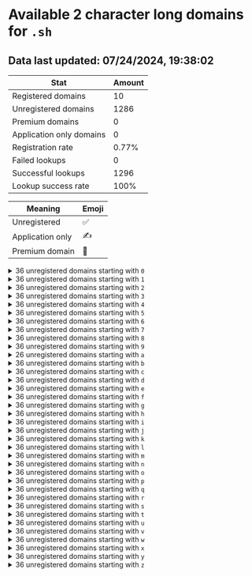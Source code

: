 # Available 2 character long domains for `.sh`

## Data last updated: 07/24/2024, 19:38:02

|Stat|Amount|
|--|--|
|Registered domains|10|
|Unregistered domains|1286|
|Premium domains|0|
|Application only domains|0|
|Registration rate|0.77%|
|Failed lookups|0|
|Successful lookups|1296|
|Lookup success rate|100%|


|Meaning|Emoji|
|--|--|
|Unregistered|:white_check_mark:|
|Application only|:writing_hand:|
|Premium domain|:gem:|

<details>
<summary>36 unregistered domains starting with <bold><code>0</code></bold></summary>

|Type|Domain|
|--|--|
|:white_check_mark:|`00.sh`|
|:white_check_mark:|`01.sh`|
|:white_check_mark:|`02.sh`|
|:white_check_mark:|`03.sh`|
|:white_check_mark:|`04.sh`|
|:white_check_mark:|`05.sh`|
|:white_check_mark:|`06.sh`|
|:white_check_mark:|`07.sh`|
|:white_check_mark:|`08.sh`|
|:white_check_mark:|`09.sh`|
|:white_check_mark:|`0a.sh`|
|:white_check_mark:|`0b.sh`|
|:white_check_mark:|`0c.sh`|
|:white_check_mark:|`0d.sh`|
|:white_check_mark:|`0e.sh`|
|:white_check_mark:|`0f.sh`|
|:white_check_mark:|`0g.sh`|
|:white_check_mark:|`0h.sh`|
|:white_check_mark:|`0i.sh`|
|:white_check_mark:|`0j.sh`|
|:white_check_mark:|`0k.sh`|
|:white_check_mark:|`0l.sh`|
|:white_check_mark:|`0m.sh`|
|:white_check_mark:|`0n.sh`|
|:white_check_mark:|`0o.sh`|
|:white_check_mark:|`0p.sh`|
|:white_check_mark:|`0q.sh`|
|:white_check_mark:|`0r.sh`|
|:white_check_mark:|`0s.sh`|
|:white_check_mark:|`0t.sh`|
|:white_check_mark:|`0u.sh`|
|:white_check_mark:|`0v.sh`|
|:white_check_mark:|`0w.sh`|
|:white_check_mark:|`0x.sh`|
|:white_check_mark:|`0y.sh`|
|:white_check_mark:|`0z.sh`|
</details>
<details>
<summary>36 unregistered domains starting with <bold><code>1</code></bold></summary>

|Type|Domain|
|--|--|
|:white_check_mark:|`10.sh`|
|:white_check_mark:|`11.sh`|
|:white_check_mark:|`12.sh`|
|:white_check_mark:|`13.sh`|
|:white_check_mark:|`14.sh`|
|:white_check_mark:|`15.sh`|
|:white_check_mark:|`16.sh`|
|:white_check_mark:|`17.sh`|
|:white_check_mark:|`18.sh`|
|:white_check_mark:|`19.sh`|
|:white_check_mark:|`1a.sh`|
|:white_check_mark:|`1b.sh`|
|:white_check_mark:|`1c.sh`|
|:white_check_mark:|`1d.sh`|
|:white_check_mark:|`1e.sh`|
|:white_check_mark:|`1f.sh`|
|:white_check_mark:|`1g.sh`|
|:white_check_mark:|`1h.sh`|
|:white_check_mark:|`1i.sh`|
|:white_check_mark:|`1j.sh`|
|:white_check_mark:|`1k.sh`|
|:white_check_mark:|`1l.sh`|
|:white_check_mark:|`1m.sh`|
|:white_check_mark:|`1n.sh`|
|:white_check_mark:|`1o.sh`|
|:white_check_mark:|`1p.sh`|
|:white_check_mark:|`1q.sh`|
|:white_check_mark:|`1r.sh`|
|:white_check_mark:|`1s.sh`|
|:white_check_mark:|`1t.sh`|
|:white_check_mark:|`1u.sh`|
|:white_check_mark:|`1v.sh`|
|:white_check_mark:|`1w.sh`|
|:white_check_mark:|`1x.sh`|
|:white_check_mark:|`1y.sh`|
|:white_check_mark:|`1z.sh`|
</details>
<details>
<summary>36 unregistered domains starting with <bold><code>2</code></bold></summary>

|Type|Domain|
|--|--|
|:white_check_mark:|`20.sh`|
|:white_check_mark:|`21.sh`|
|:white_check_mark:|`22.sh`|
|:white_check_mark:|`23.sh`|
|:white_check_mark:|`24.sh`|
|:white_check_mark:|`25.sh`|
|:white_check_mark:|`26.sh`|
|:white_check_mark:|`27.sh`|
|:white_check_mark:|`28.sh`|
|:white_check_mark:|`29.sh`|
|:white_check_mark:|`2a.sh`|
|:white_check_mark:|`2b.sh`|
|:white_check_mark:|`2c.sh`|
|:white_check_mark:|`2d.sh`|
|:white_check_mark:|`2e.sh`|
|:white_check_mark:|`2f.sh`|
|:white_check_mark:|`2g.sh`|
|:white_check_mark:|`2h.sh`|
|:white_check_mark:|`2i.sh`|
|:white_check_mark:|`2j.sh`|
|:white_check_mark:|`2k.sh`|
|:white_check_mark:|`2l.sh`|
|:white_check_mark:|`2m.sh`|
|:white_check_mark:|`2n.sh`|
|:white_check_mark:|`2o.sh`|
|:white_check_mark:|`2p.sh`|
|:white_check_mark:|`2q.sh`|
|:white_check_mark:|`2r.sh`|
|:white_check_mark:|`2s.sh`|
|:white_check_mark:|`2t.sh`|
|:white_check_mark:|`2u.sh`|
|:white_check_mark:|`2v.sh`|
|:white_check_mark:|`2w.sh`|
|:white_check_mark:|`2x.sh`|
|:white_check_mark:|`2y.sh`|
|:white_check_mark:|`2z.sh`|
</details>
<details>
<summary>36 unregistered domains starting with <bold><code>3</code></bold></summary>

|Type|Domain|
|--|--|
|:white_check_mark:|`30.sh`|
|:white_check_mark:|`31.sh`|
|:white_check_mark:|`32.sh`|
|:white_check_mark:|`33.sh`|
|:white_check_mark:|`34.sh`|
|:white_check_mark:|`35.sh`|
|:white_check_mark:|`36.sh`|
|:white_check_mark:|`37.sh`|
|:white_check_mark:|`38.sh`|
|:white_check_mark:|`39.sh`|
|:white_check_mark:|`3a.sh`|
|:white_check_mark:|`3b.sh`|
|:white_check_mark:|`3c.sh`|
|:white_check_mark:|`3d.sh`|
|:white_check_mark:|`3e.sh`|
|:white_check_mark:|`3f.sh`|
|:white_check_mark:|`3g.sh`|
|:white_check_mark:|`3h.sh`|
|:white_check_mark:|`3i.sh`|
|:white_check_mark:|`3j.sh`|
|:white_check_mark:|`3k.sh`|
|:white_check_mark:|`3l.sh`|
|:white_check_mark:|`3m.sh`|
|:white_check_mark:|`3n.sh`|
|:white_check_mark:|`3o.sh`|
|:white_check_mark:|`3p.sh`|
|:white_check_mark:|`3q.sh`|
|:white_check_mark:|`3r.sh`|
|:white_check_mark:|`3s.sh`|
|:white_check_mark:|`3t.sh`|
|:white_check_mark:|`3u.sh`|
|:white_check_mark:|`3v.sh`|
|:white_check_mark:|`3w.sh`|
|:white_check_mark:|`3x.sh`|
|:white_check_mark:|`3y.sh`|
|:white_check_mark:|`3z.sh`|
</details>
<details>
<summary>36 unregistered domains starting with <bold><code>4</code></bold></summary>

|Type|Domain|
|--|--|
|:white_check_mark:|`40.sh`|
|:white_check_mark:|`41.sh`|
|:white_check_mark:|`42.sh`|
|:white_check_mark:|`43.sh`|
|:white_check_mark:|`44.sh`|
|:white_check_mark:|`45.sh`|
|:white_check_mark:|`46.sh`|
|:white_check_mark:|`47.sh`|
|:white_check_mark:|`48.sh`|
|:white_check_mark:|`49.sh`|
|:white_check_mark:|`4a.sh`|
|:white_check_mark:|`4b.sh`|
|:white_check_mark:|`4c.sh`|
|:white_check_mark:|`4d.sh`|
|:white_check_mark:|`4e.sh`|
|:white_check_mark:|`4f.sh`|
|:white_check_mark:|`4g.sh`|
|:white_check_mark:|`4h.sh`|
|:white_check_mark:|`4i.sh`|
|:white_check_mark:|`4j.sh`|
|:white_check_mark:|`4k.sh`|
|:white_check_mark:|`4l.sh`|
|:white_check_mark:|`4m.sh`|
|:white_check_mark:|`4n.sh`|
|:white_check_mark:|`4o.sh`|
|:white_check_mark:|`4p.sh`|
|:white_check_mark:|`4q.sh`|
|:white_check_mark:|`4r.sh`|
|:white_check_mark:|`4s.sh`|
|:white_check_mark:|`4t.sh`|
|:white_check_mark:|`4u.sh`|
|:white_check_mark:|`4v.sh`|
|:white_check_mark:|`4w.sh`|
|:white_check_mark:|`4x.sh`|
|:white_check_mark:|`4y.sh`|
|:white_check_mark:|`4z.sh`|
</details>
<details>
<summary>36 unregistered domains starting with <bold><code>5</code></bold></summary>

|Type|Domain|
|--|--|
|:white_check_mark:|`50.sh`|
|:white_check_mark:|`51.sh`|
|:white_check_mark:|`52.sh`|
|:white_check_mark:|`53.sh`|
|:white_check_mark:|`54.sh`|
|:white_check_mark:|`55.sh`|
|:white_check_mark:|`56.sh`|
|:white_check_mark:|`57.sh`|
|:white_check_mark:|`58.sh`|
|:white_check_mark:|`59.sh`|
|:white_check_mark:|`5a.sh`|
|:white_check_mark:|`5b.sh`|
|:white_check_mark:|`5c.sh`|
|:white_check_mark:|`5d.sh`|
|:white_check_mark:|`5e.sh`|
|:white_check_mark:|`5f.sh`|
|:white_check_mark:|`5g.sh`|
|:white_check_mark:|`5h.sh`|
|:white_check_mark:|`5i.sh`|
|:white_check_mark:|`5j.sh`|
|:white_check_mark:|`5k.sh`|
|:white_check_mark:|`5l.sh`|
|:white_check_mark:|`5m.sh`|
|:white_check_mark:|`5n.sh`|
|:white_check_mark:|`5o.sh`|
|:white_check_mark:|`5p.sh`|
|:white_check_mark:|`5q.sh`|
|:white_check_mark:|`5r.sh`|
|:white_check_mark:|`5s.sh`|
|:white_check_mark:|`5t.sh`|
|:white_check_mark:|`5u.sh`|
|:white_check_mark:|`5v.sh`|
|:white_check_mark:|`5w.sh`|
|:white_check_mark:|`5x.sh`|
|:white_check_mark:|`5y.sh`|
|:white_check_mark:|`5z.sh`|
</details>
<details>
<summary>36 unregistered domains starting with <bold><code>6</code></bold></summary>

|Type|Domain|
|--|--|
|:white_check_mark:|`60.sh`|
|:white_check_mark:|`61.sh`|
|:white_check_mark:|`62.sh`|
|:white_check_mark:|`63.sh`|
|:white_check_mark:|`64.sh`|
|:white_check_mark:|`65.sh`|
|:white_check_mark:|`66.sh`|
|:white_check_mark:|`67.sh`|
|:white_check_mark:|`68.sh`|
|:white_check_mark:|`69.sh`|
|:white_check_mark:|`6a.sh`|
|:white_check_mark:|`6b.sh`|
|:white_check_mark:|`6c.sh`|
|:white_check_mark:|`6d.sh`|
|:white_check_mark:|`6e.sh`|
|:white_check_mark:|`6f.sh`|
|:white_check_mark:|`6g.sh`|
|:white_check_mark:|`6h.sh`|
|:white_check_mark:|`6i.sh`|
|:white_check_mark:|`6j.sh`|
|:white_check_mark:|`6k.sh`|
|:white_check_mark:|`6l.sh`|
|:white_check_mark:|`6m.sh`|
|:white_check_mark:|`6n.sh`|
|:white_check_mark:|`6o.sh`|
|:white_check_mark:|`6p.sh`|
|:white_check_mark:|`6q.sh`|
|:white_check_mark:|`6r.sh`|
|:white_check_mark:|`6s.sh`|
|:white_check_mark:|`6t.sh`|
|:white_check_mark:|`6u.sh`|
|:white_check_mark:|`6v.sh`|
|:white_check_mark:|`6w.sh`|
|:white_check_mark:|`6x.sh`|
|:white_check_mark:|`6y.sh`|
|:white_check_mark:|`6z.sh`|
</details>
<details>
<summary>36 unregistered domains starting with <bold><code>7</code></bold></summary>

|Type|Domain|
|--|--|
|:white_check_mark:|`70.sh`|
|:white_check_mark:|`71.sh`|
|:white_check_mark:|`72.sh`|
|:white_check_mark:|`73.sh`|
|:white_check_mark:|`74.sh`|
|:white_check_mark:|`75.sh`|
|:white_check_mark:|`76.sh`|
|:white_check_mark:|`77.sh`|
|:white_check_mark:|`78.sh`|
|:white_check_mark:|`79.sh`|
|:white_check_mark:|`7a.sh`|
|:white_check_mark:|`7b.sh`|
|:white_check_mark:|`7c.sh`|
|:white_check_mark:|`7d.sh`|
|:white_check_mark:|`7e.sh`|
|:white_check_mark:|`7f.sh`|
|:white_check_mark:|`7g.sh`|
|:white_check_mark:|`7h.sh`|
|:white_check_mark:|`7i.sh`|
|:white_check_mark:|`7j.sh`|
|:white_check_mark:|`7k.sh`|
|:white_check_mark:|`7l.sh`|
|:white_check_mark:|`7m.sh`|
|:white_check_mark:|`7n.sh`|
|:white_check_mark:|`7o.sh`|
|:white_check_mark:|`7p.sh`|
|:white_check_mark:|`7q.sh`|
|:white_check_mark:|`7r.sh`|
|:white_check_mark:|`7s.sh`|
|:white_check_mark:|`7t.sh`|
|:white_check_mark:|`7u.sh`|
|:white_check_mark:|`7v.sh`|
|:white_check_mark:|`7w.sh`|
|:white_check_mark:|`7x.sh`|
|:white_check_mark:|`7y.sh`|
|:white_check_mark:|`7z.sh`|
</details>
<details>
<summary>36 unregistered domains starting with <bold><code>8</code></bold></summary>

|Type|Domain|
|--|--|
|:white_check_mark:|`80.sh`|
|:white_check_mark:|`81.sh`|
|:white_check_mark:|`82.sh`|
|:white_check_mark:|`83.sh`|
|:white_check_mark:|`84.sh`|
|:white_check_mark:|`85.sh`|
|:white_check_mark:|`86.sh`|
|:white_check_mark:|`87.sh`|
|:white_check_mark:|`88.sh`|
|:white_check_mark:|`89.sh`|
|:white_check_mark:|`8a.sh`|
|:white_check_mark:|`8b.sh`|
|:white_check_mark:|`8c.sh`|
|:white_check_mark:|`8d.sh`|
|:white_check_mark:|`8e.sh`|
|:white_check_mark:|`8f.sh`|
|:white_check_mark:|`8g.sh`|
|:white_check_mark:|`8h.sh`|
|:white_check_mark:|`8i.sh`|
|:white_check_mark:|`8j.sh`|
|:white_check_mark:|`8k.sh`|
|:white_check_mark:|`8l.sh`|
|:white_check_mark:|`8m.sh`|
|:white_check_mark:|`8n.sh`|
|:white_check_mark:|`8o.sh`|
|:white_check_mark:|`8p.sh`|
|:white_check_mark:|`8q.sh`|
|:white_check_mark:|`8r.sh`|
|:white_check_mark:|`8s.sh`|
|:white_check_mark:|`8t.sh`|
|:white_check_mark:|`8u.sh`|
|:white_check_mark:|`8v.sh`|
|:white_check_mark:|`8w.sh`|
|:white_check_mark:|`8x.sh`|
|:white_check_mark:|`8y.sh`|
|:white_check_mark:|`8z.sh`|
</details>
<details>
<summary>36 unregistered domains starting with <bold><code>9</code></bold></summary>

|Type|Domain|
|--|--|
|:white_check_mark:|`90.sh`|
|:white_check_mark:|`91.sh`|
|:white_check_mark:|`92.sh`|
|:white_check_mark:|`93.sh`|
|:white_check_mark:|`94.sh`|
|:white_check_mark:|`95.sh`|
|:white_check_mark:|`96.sh`|
|:white_check_mark:|`97.sh`|
|:white_check_mark:|`98.sh`|
|:white_check_mark:|`99.sh`|
|:white_check_mark:|`9a.sh`|
|:white_check_mark:|`9b.sh`|
|:white_check_mark:|`9c.sh`|
|:white_check_mark:|`9d.sh`|
|:white_check_mark:|`9e.sh`|
|:white_check_mark:|`9f.sh`|
|:white_check_mark:|`9g.sh`|
|:white_check_mark:|`9h.sh`|
|:white_check_mark:|`9i.sh`|
|:white_check_mark:|`9j.sh`|
|:white_check_mark:|`9k.sh`|
|:white_check_mark:|`9l.sh`|
|:white_check_mark:|`9m.sh`|
|:white_check_mark:|`9n.sh`|
|:white_check_mark:|`9o.sh`|
|:white_check_mark:|`9p.sh`|
|:white_check_mark:|`9q.sh`|
|:white_check_mark:|`9r.sh`|
|:white_check_mark:|`9s.sh`|
|:white_check_mark:|`9t.sh`|
|:white_check_mark:|`9u.sh`|
|:white_check_mark:|`9v.sh`|
|:white_check_mark:|`9w.sh`|
|:white_check_mark:|`9x.sh`|
|:white_check_mark:|`9y.sh`|
|:white_check_mark:|`9z.sh`|
</details>
<details>
<summary>26 unregistered domains starting with <bold><code>a</code></bold></summary>

|Type|Domain|
|--|--|
|:white_check_mark:|`a0.sh`|
|:white_check_mark:|`a1.sh`|
|:white_check_mark:|`a2.sh`|
|:white_check_mark:|`a3.sh`|
|:white_check_mark:|`a4.sh`|
|:white_check_mark:|`a5.sh`|
|:white_check_mark:|`a6.sh`|
|:white_check_mark:|`a7.sh`|
|:white_check_mark:|`a8.sh`|
|:white_check_mark:|`a9.sh`|
|:white_check_mark:|`ak.sh`|
|:white_check_mark:|`al.sh`|
|:white_check_mark:|`am.sh`|
|:white_check_mark:|`an.sh`|
|:white_check_mark:|`ao.sh`|
|:white_check_mark:|`ap.sh`|
|:white_check_mark:|`aq.sh`|
|:white_check_mark:|`ar.sh`|
|:white_check_mark:|`as.sh`|
|:white_check_mark:|`at.sh`|
|:white_check_mark:|`au.sh`|
|:white_check_mark:|`av.sh`|
|:white_check_mark:|`aw.sh`|
|:white_check_mark:|`ax.sh`|
|:white_check_mark:|`ay.sh`|
|:white_check_mark:|`az.sh`|
</details>
<details>
<summary>36 unregistered domains starting with <bold><code>b</code></bold></summary>

|Type|Domain|
|--|--|
|:white_check_mark:|`b0.sh`|
|:white_check_mark:|`b1.sh`|
|:white_check_mark:|`b2.sh`|
|:white_check_mark:|`b3.sh`|
|:white_check_mark:|`b4.sh`|
|:white_check_mark:|`b5.sh`|
|:white_check_mark:|`b6.sh`|
|:white_check_mark:|`b7.sh`|
|:white_check_mark:|`b8.sh`|
|:white_check_mark:|`b9.sh`|
|:white_check_mark:|`ba.sh`|
|:white_check_mark:|`bb.sh`|
|:white_check_mark:|`bc.sh`|
|:white_check_mark:|`bd.sh`|
|:white_check_mark:|`be.sh`|
|:white_check_mark:|`bf.sh`|
|:white_check_mark:|`bg.sh`|
|:white_check_mark:|`bh.sh`|
|:white_check_mark:|`bi.sh`|
|:white_check_mark:|`bj.sh`|
|:white_check_mark:|`bk.sh`|
|:white_check_mark:|`bl.sh`|
|:white_check_mark:|`bm.sh`|
|:white_check_mark:|`bn.sh`|
|:white_check_mark:|`bo.sh`|
|:white_check_mark:|`bp.sh`|
|:white_check_mark:|`bq.sh`|
|:white_check_mark:|`br.sh`|
|:white_check_mark:|`bs.sh`|
|:white_check_mark:|`bt.sh`|
|:white_check_mark:|`bu.sh`|
|:white_check_mark:|`bv.sh`|
|:white_check_mark:|`bw.sh`|
|:white_check_mark:|`bx.sh`|
|:white_check_mark:|`by.sh`|
|:white_check_mark:|`bz.sh`|
</details>
<details>
<summary>36 unregistered domains starting with <bold><code>c</code></bold></summary>

|Type|Domain|
|--|--|
|:white_check_mark:|`c0.sh`|
|:white_check_mark:|`c1.sh`|
|:white_check_mark:|`c2.sh`|
|:white_check_mark:|`c3.sh`|
|:white_check_mark:|`c4.sh`|
|:white_check_mark:|`c5.sh`|
|:white_check_mark:|`c6.sh`|
|:white_check_mark:|`c7.sh`|
|:white_check_mark:|`c8.sh`|
|:white_check_mark:|`c9.sh`|
|:white_check_mark:|`ca.sh`|
|:white_check_mark:|`cb.sh`|
|:white_check_mark:|`cc.sh`|
|:white_check_mark:|`cd.sh`|
|:white_check_mark:|`ce.sh`|
|:white_check_mark:|`cf.sh`|
|:white_check_mark:|`cg.sh`|
|:white_check_mark:|`ch.sh`|
|:white_check_mark:|`ci.sh`|
|:white_check_mark:|`cj.sh`|
|:white_check_mark:|`ck.sh`|
|:white_check_mark:|`cl.sh`|
|:white_check_mark:|`cm.sh`|
|:white_check_mark:|`cn.sh`|
|:white_check_mark:|`co.sh`|
|:white_check_mark:|`cp.sh`|
|:white_check_mark:|`cq.sh`|
|:white_check_mark:|`cr.sh`|
|:white_check_mark:|`cs.sh`|
|:white_check_mark:|`ct.sh`|
|:white_check_mark:|`cu.sh`|
|:white_check_mark:|`cv.sh`|
|:white_check_mark:|`cw.sh`|
|:white_check_mark:|`cx.sh`|
|:white_check_mark:|`cy.sh`|
|:white_check_mark:|`cz.sh`|
</details>
<details>
<summary>36 unregistered domains starting with <bold><code>d</code></bold></summary>

|Type|Domain|
|--|--|
|:white_check_mark:|`d0.sh`|
|:white_check_mark:|`d1.sh`|
|:white_check_mark:|`d2.sh`|
|:white_check_mark:|`d3.sh`|
|:white_check_mark:|`d4.sh`|
|:white_check_mark:|`d5.sh`|
|:white_check_mark:|`d6.sh`|
|:white_check_mark:|`d7.sh`|
|:white_check_mark:|`d8.sh`|
|:white_check_mark:|`d9.sh`|
|:white_check_mark:|`da.sh`|
|:white_check_mark:|`db.sh`|
|:white_check_mark:|`dc.sh`|
|:white_check_mark:|`dd.sh`|
|:white_check_mark:|`de.sh`|
|:white_check_mark:|`df.sh`|
|:white_check_mark:|`dg.sh`|
|:white_check_mark:|`dh.sh`|
|:white_check_mark:|`di.sh`|
|:white_check_mark:|`dj.sh`|
|:white_check_mark:|`dk.sh`|
|:white_check_mark:|`dl.sh`|
|:white_check_mark:|`dm.sh`|
|:white_check_mark:|`dn.sh`|
|:white_check_mark:|`do.sh`|
|:white_check_mark:|`dp.sh`|
|:white_check_mark:|`dq.sh`|
|:white_check_mark:|`dr.sh`|
|:white_check_mark:|`ds.sh`|
|:white_check_mark:|`dt.sh`|
|:white_check_mark:|`du.sh`|
|:white_check_mark:|`dv.sh`|
|:white_check_mark:|`dw.sh`|
|:white_check_mark:|`dx.sh`|
|:white_check_mark:|`dy.sh`|
|:white_check_mark:|`dz.sh`|
</details>
<details>
<summary>36 unregistered domains starting with <bold><code>e</code></bold></summary>

|Type|Domain|
|--|--|
|:white_check_mark:|`e0.sh`|
|:white_check_mark:|`e1.sh`|
|:white_check_mark:|`e2.sh`|
|:white_check_mark:|`e3.sh`|
|:white_check_mark:|`e4.sh`|
|:white_check_mark:|`e5.sh`|
|:white_check_mark:|`e6.sh`|
|:white_check_mark:|`e7.sh`|
|:white_check_mark:|`e8.sh`|
|:white_check_mark:|`e9.sh`|
|:white_check_mark:|`ea.sh`|
|:white_check_mark:|`eb.sh`|
|:white_check_mark:|`ec.sh`|
|:white_check_mark:|`ed.sh`|
|:white_check_mark:|`ee.sh`|
|:white_check_mark:|`ef.sh`|
|:white_check_mark:|`eg.sh`|
|:white_check_mark:|`eh.sh`|
|:white_check_mark:|`ei.sh`|
|:white_check_mark:|`ej.sh`|
|:white_check_mark:|`ek.sh`|
|:white_check_mark:|`el.sh`|
|:white_check_mark:|`em.sh`|
|:white_check_mark:|`en.sh`|
|:white_check_mark:|`eo.sh`|
|:white_check_mark:|`ep.sh`|
|:white_check_mark:|`eq.sh`|
|:white_check_mark:|`er.sh`|
|:white_check_mark:|`es.sh`|
|:white_check_mark:|`et.sh`|
|:white_check_mark:|`eu.sh`|
|:white_check_mark:|`ev.sh`|
|:white_check_mark:|`ew.sh`|
|:white_check_mark:|`ex.sh`|
|:white_check_mark:|`ey.sh`|
|:white_check_mark:|`ez.sh`|
</details>
<details>
<summary>36 unregistered domains starting with <bold><code>f</code></bold></summary>

|Type|Domain|
|--|--|
|:white_check_mark:|`f0.sh`|
|:white_check_mark:|`f1.sh`|
|:white_check_mark:|`f2.sh`|
|:white_check_mark:|`f3.sh`|
|:white_check_mark:|`f4.sh`|
|:white_check_mark:|`f5.sh`|
|:white_check_mark:|`f6.sh`|
|:white_check_mark:|`f7.sh`|
|:white_check_mark:|`f8.sh`|
|:white_check_mark:|`f9.sh`|
|:white_check_mark:|`fa.sh`|
|:white_check_mark:|`fb.sh`|
|:white_check_mark:|`fc.sh`|
|:white_check_mark:|`fd.sh`|
|:white_check_mark:|`fe.sh`|
|:white_check_mark:|`ff.sh`|
|:white_check_mark:|`fg.sh`|
|:white_check_mark:|`fh.sh`|
|:white_check_mark:|`fi.sh`|
|:white_check_mark:|`fj.sh`|
|:white_check_mark:|`fk.sh`|
|:white_check_mark:|`fl.sh`|
|:white_check_mark:|`fm.sh`|
|:white_check_mark:|`fn.sh`|
|:white_check_mark:|`fo.sh`|
|:white_check_mark:|`fp.sh`|
|:white_check_mark:|`fq.sh`|
|:white_check_mark:|`fr.sh`|
|:white_check_mark:|`fs.sh`|
|:white_check_mark:|`ft.sh`|
|:white_check_mark:|`fu.sh`|
|:white_check_mark:|`fv.sh`|
|:white_check_mark:|`fw.sh`|
|:white_check_mark:|`fx.sh`|
|:white_check_mark:|`fy.sh`|
|:white_check_mark:|`fz.sh`|
</details>
<details>
<summary>36 unregistered domains starting with <bold><code>g</code></bold></summary>

|Type|Domain|
|--|--|
|:white_check_mark:|`g0.sh`|
|:white_check_mark:|`g1.sh`|
|:white_check_mark:|`g2.sh`|
|:white_check_mark:|`g3.sh`|
|:white_check_mark:|`g4.sh`|
|:white_check_mark:|`g5.sh`|
|:white_check_mark:|`g6.sh`|
|:white_check_mark:|`g7.sh`|
|:white_check_mark:|`g8.sh`|
|:white_check_mark:|`g9.sh`|
|:white_check_mark:|`ga.sh`|
|:white_check_mark:|`gb.sh`|
|:white_check_mark:|`gc.sh`|
|:white_check_mark:|`gd.sh`|
|:white_check_mark:|`ge.sh`|
|:white_check_mark:|`gf.sh`|
|:white_check_mark:|`gg.sh`|
|:white_check_mark:|`gh.sh`|
|:white_check_mark:|`gi.sh`|
|:white_check_mark:|`gj.sh`|
|:white_check_mark:|`gk.sh`|
|:white_check_mark:|`gl.sh`|
|:white_check_mark:|`gm.sh`|
|:white_check_mark:|`gn.sh`|
|:white_check_mark:|`go.sh`|
|:white_check_mark:|`gp.sh`|
|:white_check_mark:|`gq.sh`|
|:white_check_mark:|`gr.sh`|
|:white_check_mark:|`gs.sh`|
|:white_check_mark:|`gt.sh`|
|:white_check_mark:|`gu.sh`|
|:white_check_mark:|`gv.sh`|
|:white_check_mark:|`gw.sh`|
|:white_check_mark:|`gx.sh`|
|:white_check_mark:|`gy.sh`|
|:white_check_mark:|`gz.sh`|
</details>
<details>
<summary>36 unregistered domains starting with <bold><code>h</code></bold></summary>

|Type|Domain|
|--|--|
|:white_check_mark:|`h0.sh`|
|:white_check_mark:|`h1.sh`|
|:white_check_mark:|`h2.sh`|
|:white_check_mark:|`h3.sh`|
|:white_check_mark:|`h4.sh`|
|:white_check_mark:|`h5.sh`|
|:white_check_mark:|`h6.sh`|
|:white_check_mark:|`h7.sh`|
|:white_check_mark:|`h8.sh`|
|:white_check_mark:|`h9.sh`|
|:white_check_mark:|`ha.sh`|
|:white_check_mark:|`hb.sh`|
|:white_check_mark:|`hc.sh`|
|:white_check_mark:|`hd.sh`|
|:white_check_mark:|`he.sh`|
|:white_check_mark:|`hf.sh`|
|:white_check_mark:|`hg.sh`|
|:white_check_mark:|`hh.sh`|
|:white_check_mark:|`hi.sh`|
|:white_check_mark:|`hj.sh`|
|:white_check_mark:|`hk.sh`|
|:white_check_mark:|`hl.sh`|
|:white_check_mark:|`hm.sh`|
|:white_check_mark:|`hn.sh`|
|:white_check_mark:|`ho.sh`|
|:white_check_mark:|`hp.sh`|
|:white_check_mark:|`hq.sh`|
|:white_check_mark:|`hr.sh`|
|:white_check_mark:|`hs.sh`|
|:white_check_mark:|`ht.sh`|
|:white_check_mark:|`hu.sh`|
|:white_check_mark:|`hv.sh`|
|:white_check_mark:|`hw.sh`|
|:white_check_mark:|`hx.sh`|
|:white_check_mark:|`hy.sh`|
|:white_check_mark:|`hz.sh`|
</details>
<details>
<summary>36 unregistered domains starting with <bold><code>i</code></bold></summary>

|Type|Domain|
|--|--|
|:white_check_mark:|`i0.sh`|
|:white_check_mark:|`i1.sh`|
|:white_check_mark:|`i2.sh`|
|:white_check_mark:|`i3.sh`|
|:white_check_mark:|`i4.sh`|
|:white_check_mark:|`i5.sh`|
|:white_check_mark:|`i6.sh`|
|:white_check_mark:|`i7.sh`|
|:white_check_mark:|`i8.sh`|
|:white_check_mark:|`i9.sh`|
|:white_check_mark:|`ia.sh`|
|:white_check_mark:|`ib.sh`|
|:white_check_mark:|`ic.sh`|
|:white_check_mark:|`id.sh`|
|:white_check_mark:|`ie.sh`|
|:white_check_mark:|`if.sh`|
|:white_check_mark:|`ig.sh`|
|:white_check_mark:|`ih.sh`|
|:white_check_mark:|`ii.sh`|
|:white_check_mark:|`ij.sh`|
|:white_check_mark:|`ik.sh`|
|:white_check_mark:|`il.sh`|
|:white_check_mark:|`im.sh`|
|:white_check_mark:|`in.sh`|
|:white_check_mark:|`io.sh`|
|:white_check_mark:|`ip.sh`|
|:white_check_mark:|`iq.sh`|
|:white_check_mark:|`ir.sh`|
|:white_check_mark:|`is.sh`|
|:white_check_mark:|`it.sh`|
|:white_check_mark:|`iu.sh`|
|:white_check_mark:|`iv.sh`|
|:white_check_mark:|`iw.sh`|
|:white_check_mark:|`ix.sh`|
|:white_check_mark:|`iy.sh`|
|:white_check_mark:|`iz.sh`|
</details>
<details>
<summary>36 unregistered domains starting with <bold><code>j</code></bold></summary>

|Type|Domain|
|--|--|
|:white_check_mark:|`j0.sh`|
|:white_check_mark:|`j1.sh`|
|:white_check_mark:|`j2.sh`|
|:white_check_mark:|`j3.sh`|
|:white_check_mark:|`j4.sh`|
|:white_check_mark:|`j5.sh`|
|:white_check_mark:|`j6.sh`|
|:white_check_mark:|`j7.sh`|
|:white_check_mark:|`j8.sh`|
|:white_check_mark:|`j9.sh`|
|:white_check_mark:|`ja.sh`|
|:white_check_mark:|`jb.sh`|
|:white_check_mark:|`jc.sh`|
|:white_check_mark:|`jd.sh`|
|:white_check_mark:|`je.sh`|
|:white_check_mark:|`jf.sh`|
|:white_check_mark:|`jg.sh`|
|:white_check_mark:|`jh.sh`|
|:white_check_mark:|`ji.sh`|
|:white_check_mark:|`jj.sh`|
|:white_check_mark:|`jk.sh`|
|:white_check_mark:|`jl.sh`|
|:white_check_mark:|`jm.sh`|
|:white_check_mark:|`jn.sh`|
|:white_check_mark:|`jo.sh`|
|:white_check_mark:|`jp.sh`|
|:white_check_mark:|`jq.sh`|
|:white_check_mark:|`jr.sh`|
|:white_check_mark:|`js.sh`|
|:white_check_mark:|`jt.sh`|
|:white_check_mark:|`ju.sh`|
|:white_check_mark:|`jv.sh`|
|:white_check_mark:|`jw.sh`|
|:white_check_mark:|`jx.sh`|
|:white_check_mark:|`jy.sh`|
|:white_check_mark:|`jz.sh`|
</details>
<details>
<summary>36 unregistered domains starting with <bold><code>k</code></bold></summary>

|Type|Domain|
|--|--|
|:white_check_mark:|`k0.sh`|
|:white_check_mark:|`k1.sh`|
|:white_check_mark:|`k2.sh`|
|:white_check_mark:|`k3.sh`|
|:white_check_mark:|`k4.sh`|
|:white_check_mark:|`k5.sh`|
|:white_check_mark:|`k6.sh`|
|:white_check_mark:|`k7.sh`|
|:white_check_mark:|`k8.sh`|
|:white_check_mark:|`k9.sh`|
|:white_check_mark:|`ka.sh`|
|:white_check_mark:|`kb.sh`|
|:white_check_mark:|`kc.sh`|
|:white_check_mark:|`kd.sh`|
|:white_check_mark:|`ke.sh`|
|:white_check_mark:|`kf.sh`|
|:white_check_mark:|`kg.sh`|
|:white_check_mark:|`kh.sh`|
|:white_check_mark:|`ki.sh`|
|:white_check_mark:|`kj.sh`|
|:white_check_mark:|`kk.sh`|
|:white_check_mark:|`kl.sh`|
|:white_check_mark:|`km.sh`|
|:white_check_mark:|`kn.sh`|
|:white_check_mark:|`ko.sh`|
|:white_check_mark:|`kp.sh`|
|:white_check_mark:|`kq.sh`|
|:white_check_mark:|`kr.sh`|
|:white_check_mark:|`ks.sh`|
|:white_check_mark:|`kt.sh`|
|:white_check_mark:|`ku.sh`|
|:white_check_mark:|`kv.sh`|
|:white_check_mark:|`kw.sh`|
|:white_check_mark:|`kx.sh`|
|:white_check_mark:|`ky.sh`|
|:white_check_mark:|`kz.sh`|
</details>
<details>
<summary>36 unregistered domains starting with <bold><code>l</code></bold></summary>

|Type|Domain|
|--|--|
|:white_check_mark:|`l0.sh`|
|:white_check_mark:|`l1.sh`|
|:white_check_mark:|`l2.sh`|
|:white_check_mark:|`l3.sh`|
|:white_check_mark:|`l4.sh`|
|:white_check_mark:|`l5.sh`|
|:white_check_mark:|`l6.sh`|
|:white_check_mark:|`l7.sh`|
|:white_check_mark:|`l8.sh`|
|:white_check_mark:|`l9.sh`|
|:white_check_mark:|`la.sh`|
|:white_check_mark:|`lb.sh`|
|:white_check_mark:|`lc.sh`|
|:white_check_mark:|`ld.sh`|
|:white_check_mark:|`le.sh`|
|:white_check_mark:|`lf.sh`|
|:white_check_mark:|`lg.sh`|
|:white_check_mark:|`lh.sh`|
|:white_check_mark:|`li.sh`|
|:white_check_mark:|`lj.sh`|
|:white_check_mark:|`lk.sh`|
|:white_check_mark:|`ll.sh`|
|:white_check_mark:|`lm.sh`|
|:white_check_mark:|`ln.sh`|
|:white_check_mark:|`lo.sh`|
|:white_check_mark:|`lp.sh`|
|:white_check_mark:|`lq.sh`|
|:white_check_mark:|`lr.sh`|
|:white_check_mark:|`ls.sh`|
|:white_check_mark:|`lt.sh`|
|:white_check_mark:|`lu.sh`|
|:white_check_mark:|`lv.sh`|
|:white_check_mark:|`lw.sh`|
|:white_check_mark:|`lx.sh`|
|:white_check_mark:|`ly.sh`|
|:white_check_mark:|`lz.sh`|
</details>
<details>
<summary>36 unregistered domains starting with <bold><code>m</code></bold></summary>

|Type|Domain|
|--|--|
|:white_check_mark:|`m0.sh`|
|:white_check_mark:|`m1.sh`|
|:white_check_mark:|`m2.sh`|
|:white_check_mark:|`m3.sh`|
|:white_check_mark:|`m4.sh`|
|:white_check_mark:|`m5.sh`|
|:white_check_mark:|`m6.sh`|
|:white_check_mark:|`m7.sh`|
|:white_check_mark:|`m8.sh`|
|:white_check_mark:|`m9.sh`|
|:white_check_mark:|`ma.sh`|
|:white_check_mark:|`mb.sh`|
|:white_check_mark:|`mc.sh`|
|:white_check_mark:|`md.sh`|
|:white_check_mark:|`me.sh`|
|:white_check_mark:|`mf.sh`|
|:white_check_mark:|`mg.sh`|
|:white_check_mark:|`mh.sh`|
|:white_check_mark:|`mi.sh`|
|:white_check_mark:|`mj.sh`|
|:white_check_mark:|`mk.sh`|
|:white_check_mark:|`ml.sh`|
|:white_check_mark:|`mm.sh`|
|:white_check_mark:|`mn.sh`|
|:white_check_mark:|`mo.sh`|
|:white_check_mark:|`mp.sh`|
|:white_check_mark:|`mq.sh`|
|:white_check_mark:|`mr.sh`|
|:white_check_mark:|`ms.sh`|
|:white_check_mark:|`mt.sh`|
|:white_check_mark:|`mu.sh`|
|:white_check_mark:|`mv.sh`|
|:white_check_mark:|`mw.sh`|
|:white_check_mark:|`mx.sh`|
|:white_check_mark:|`my.sh`|
|:white_check_mark:|`mz.sh`|
</details>
<details>
<summary>36 unregistered domains starting with <bold><code>n</code></bold></summary>

|Type|Domain|
|--|--|
|:white_check_mark:|`n0.sh`|
|:white_check_mark:|`n1.sh`|
|:white_check_mark:|`n2.sh`|
|:white_check_mark:|`n3.sh`|
|:white_check_mark:|`n4.sh`|
|:white_check_mark:|`n5.sh`|
|:white_check_mark:|`n6.sh`|
|:white_check_mark:|`n7.sh`|
|:white_check_mark:|`n8.sh`|
|:white_check_mark:|`n9.sh`|
|:white_check_mark:|`na.sh`|
|:white_check_mark:|`nb.sh`|
|:white_check_mark:|`nc.sh`|
|:white_check_mark:|`nd.sh`|
|:white_check_mark:|`ne.sh`|
|:white_check_mark:|`nf.sh`|
|:white_check_mark:|`ng.sh`|
|:white_check_mark:|`nh.sh`|
|:white_check_mark:|`ni.sh`|
|:white_check_mark:|`nj.sh`|
|:white_check_mark:|`nk.sh`|
|:white_check_mark:|`nl.sh`|
|:white_check_mark:|`nm.sh`|
|:white_check_mark:|`nn.sh`|
|:white_check_mark:|`no.sh`|
|:white_check_mark:|`np.sh`|
|:white_check_mark:|`nq.sh`|
|:white_check_mark:|`nr.sh`|
|:white_check_mark:|`ns.sh`|
|:white_check_mark:|`nt.sh`|
|:white_check_mark:|`nu.sh`|
|:white_check_mark:|`nv.sh`|
|:white_check_mark:|`nw.sh`|
|:white_check_mark:|`nx.sh`|
|:white_check_mark:|`ny.sh`|
|:white_check_mark:|`nz.sh`|
</details>
<details>
<summary>36 unregistered domains starting with <bold><code>o</code></bold></summary>

|Type|Domain|
|--|--|
|:white_check_mark:|`o0.sh`|
|:white_check_mark:|`o1.sh`|
|:white_check_mark:|`o2.sh`|
|:white_check_mark:|`o3.sh`|
|:white_check_mark:|`o4.sh`|
|:white_check_mark:|`o5.sh`|
|:white_check_mark:|`o6.sh`|
|:white_check_mark:|`o7.sh`|
|:white_check_mark:|`o8.sh`|
|:white_check_mark:|`o9.sh`|
|:white_check_mark:|`oa.sh`|
|:white_check_mark:|`ob.sh`|
|:white_check_mark:|`oc.sh`|
|:white_check_mark:|`od.sh`|
|:white_check_mark:|`oe.sh`|
|:white_check_mark:|`of.sh`|
|:white_check_mark:|`og.sh`|
|:white_check_mark:|`oh.sh`|
|:white_check_mark:|`oi.sh`|
|:white_check_mark:|`oj.sh`|
|:white_check_mark:|`ok.sh`|
|:white_check_mark:|`ol.sh`|
|:white_check_mark:|`om.sh`|
|:white_check_mark:|`on.sh`|
|:white_check_mark:|`oo.sh`|
|:white_check_mark:|`op.sh`|
|:white_check_mark:|`oq.sh`|
|:white_check_mark:|`or.sh`|
|:white_check_mark:|`os.sh`|
|:white_check_mark:|`ot.sh`|
|:white_check_mark:|`ou.sh`|
|:white_check_mark:|`ov.sh`|
|:white_check_mark:|`ow.sh`|
|:white_check_mark:|`ox.sh`|
|:white_check_mark:|`oy.sh`|
|:white_check_mark:|`oz.sh`|
</details>
<details>
<summary>36 unregistered domains starting with <bold><code>p</code></bold></summary>

|Type|Domain|
|--|--|
|:white_check_mark:|`p0.sh`|
|:white_check_mark:|`p1.sh`|
|:white_check_mark:|`p2.sh`|
|:white_check_mark:|`p3.sh`|
|:white_check_mark:|`p4.sh`|
|:white_check_mark:|`p5.sh`|
|:white_check_mark:|`p6.sh`|
|:white_check_mark:|`p7.sh`|
|:white_check_mark:|`p8.sh`|
|:white_check_mark:|`p9.sh`|
|:white_check_mark:|`pa.sh`|
|:white_check_mark:|`pb.sh`|
|:white_check_mark:|`pc.sh`|
|:white_check_mark:|`pd.sh`|
|:white_check_mark:|`pe.sh`|
|:white_check_mark:|`pf.sh`|
|:white_check_mark:|`pg.sh`|
|:white_check_mark:|`ph.sh`|
|:white_check_mark:|`pi.sh`|
|:white_check_mark:|`pj.sh`|
|:white_check_mark:|`pk.sh`|
|:white_check_mark:|`pl.sh`|
|:white_check_mark:|`pm.sh`|
|:white_check_mark:|`pn.sh`|
|:white_check_mark:|`po.sh`|
|:white_check_mark:|`pp.sh`|
|:white_check_mark:|`pq.sh`|
|:white_check_mark:|`pr.sh`|
|:white_check_mark:|`ps.sh`|
|:white_check_mark:|`pt.sh`|
|:white_check_mark:|`pu.sh`|
|:white_check_mark:|`pv.sh`|
|:white_check_mark:|`pw.sh`|
|:white_check_mark:|`px.sh`|
|:white_check_mark:|`py.sh`|
|:white_check_mark:|`pz.sh`|
</details>
<details>
<summary>36 unregistered domains starting with <bold><code>q</code></bold></summary>

|Type|Domain|
|--|--|
|:white_check_mark:|`q0.sh`|
|:white_check_mark:|`q1.sh`|
|:white_check_mark:|`q2.sh`|
|:white_check_mark:|`q3.sh`|
|:white_check_mark:|`q4.sh`|
|:white_check_mark:|`q5.sh`|
|:white_check_mark:|`q6.sh`|
|:white_check_mark:|`q7.sh`|
|:white_check_mark:|`q8.sh`|
|:white_check_mark:|`q9.sh`|
|:white_check_mark:|`qa.sh`|
|:white_check_mark:|`qb.sh`|
|:white_check_mark:|`qc.sh`|
|:white_check_mark:|`qd.sh`|
|:white_check_mark:|`qe.sh`|
|:white_check_mark:|`qf.sh`|
|:white_check_mark:|`qg.sh`|
|:white_check_mark:|`qh.sh`|
|:white_check_mark:|`qi.sh`|
|:white_check_mark:|`qj.sh`|
|:white_check_mark:|`qk.sh`|
|:white_check_mark:|`ql.sh`|
|:white_check_mark:|`qm.sh`|
|:white_check_mark:|`qn.sh`|
|:white_check_mark:|`qo.sh`|
|:white_check_mark:|`qp.sh`|
|:white_check_mark:|`qq.sh`|
|:white_check_mark:|`qr.sh`|
|:white_check_mark:|`qs.sh`|
|:white_check_mark:|`qt.sh`|
|:white_check_mark:|`qu.sh`|
|:white_check_mark:|`qv.sh`|
|:white_check_mark:|`qw.sh`|
|:white_check_mark:|`qx.sh`|
|:white_check_mark:|`qy.sh`|
|:white_check_mark:|`qz.sh`|
</details>
<details>
<summary>36 unregistered domains starting with <bold><code>r</code></bold></summary>

|Type|Domain|
|--|--|
|:white_check_mark:|`r0.sh`|
|:white_check_mark:|`r1.sh`|
|:white_check_mark:|`r2.sh`|
|:white_check_mark:|`r3.sh`|
|:white_check_mark:|`r4.sh`|
|:white_check_mark:|`r5.sh`|
|:white_check_mark:|`r6.sh`|
|:white_check_mark:|`r7.sh`|
|:white_check_mark:|`r8.sh`|
|:white_check_mark:|`r9.sh`|
|:white_check_mark:|`ra.sh`|
|:white_check_mark:|`rb.sh`|
|:white_check_mark:|`rc.sh`|
|:white_check_mark:|`rd.sh`|
|:white_check_mark:|`re.sh`|
|:white_check_mark:|`rf.sh`|
|:white_check_mark:|`rg.sh`|
|:white_check_mark:|`rh.sh`|
|:white_check_mark:|`ri.sh`|
|:white_check_mark:|`rj.sh`|
|:white_check_mark:|`rk.sh`|
|:white_check_mark:|`rl.sh`|
|:white_check_mark:|`rm.sh`|
|:white_check_mark:|`rn.sh`|
|:white_check_mark:|`ro.sh`|
|:white_check_mark:|`rp.sh`|
|:white_check_mark:|`rq.sh`|
|:white_check_mark:|`rr.sh`|
|:white_check_mark:|`rs.sh`|
|:white_check_mark:|`rt.sh`|
|:white_check_mark:|`ru.sh`|
|:white_check_mark:|`rv.sh`|
|:white_check_mark:|`rw.sh`|
|:white_check_mark:|`rx.sh`|
|:white_check_mark:|`ry.sh`|
|:white_check_mark:|`rz.sh`|
</details>
<details>
<summary>36 unregistered domains starting with <bold><code>s</code></bold></summary>

|Type|Domain|
|--|--|
|:white_check_mark:|`s0.sh`|
|:white_check_mark:|`s1.sh`|
|:white_check_mark:|`s2.sh`|
|:white_check_mark:|`s3.sh`|
|:white_check_mark:|`s4.sh`|
|:white_check_mark:|`s5.sh`|
|:white_check_mark:|`s6.sh`|
|:white_check_mark:|`s7.sh`|
|:white_check_mark:|`s8.sh`|
|:white_check_mark:|`s9.sh`|
|:white_check_mark:|`sa.sh`|
|:white_check_mark:|`sb.sh`|
|:white_check_mark:|`sc.sh`|
|:white_check_mark:|`sd.sh`|
|:white_check_mark:|`se.sh`|
|:white_check_mark:|`sf.sh`|
|:white_check_mark:|`sg.sh`|
|:white_check_mark:|`sh.sh`|
|:white_check_mark:|`si.sh`|
|:white_check_mark:|`sj.sh`|
|:white_check_mark:|`sk.sh`|
|:white_check_mark:|`sl.sh`|
|:white_check_mark:|`sm.sh`|
|:white_check_mark:|`sn.sh`|
|:white_check_mark:|`so.sh`|
|:white_check_mark:|`sp.sh`|
|:white_check_mark:|`sq.sh`|
|:white_check_mark:|`sr.sh`|
|:white_check_mark:|`ss.sh`|
|:white_check_mark:|`st.sh`|
|:white_check_mark:|`su.sh`|
|:white_check_mark:|`sv.sh`|
|:white_check_mark:|`sw.sh`|
|:white_check_mark:|`sx.sh`|
|:white_check_mark:|`sy.sh`|
|:white_check_mark:|`sz.sh`|
</details>
<details>
<summary>36 unregistered domains starting with <bold><code>t</code></bold></summary>

|Type|Domain|
|--|--|
|:white_check_mark:|`t0.sh`|
|:white_check_mark:|`t1.sh`|
|:white_check_mark:|`t2.sh`|
|:white_check_mark:|`t3.sh`|
|:white_check_mark:|`t4.sh`|
|:white_check_mark:|`t5.sh`|
|:white_check_mark:|`t6.sh`|
|:white_check_mark:|`t7.sh`|
|:white_check_mark:|`t8.sh`|
|:white_check_mark:|`t9.sh`|
|:white_check_mark:|`ta.sh`|
|:white_check_mark:|`tb.sh`|
|:white_check_mark:|`tc.sh`|
|:white_check_mark:|`td.sh`|
|:white_check_mark:|`te.sh`|
|:white_check_mark:|`tf.sh`|
|:white_check_mark:|`tg.sh`|
|:white_check_mark:|`th.sh`|
|:white_check_mark:|`ti.sh`|
|:white_check_mark:|`tj.sh`|
|:white_check_mark:|`tk.sh`|
|:white_check_mark:|`tl.sh`|
|:white_check_mark:|`tm.sh`|
|:white_check_mark:|`tn.sh`|
|:white_check_mark:|`to.sh`|
|:white_check_mark:|`tp.sh`|
|:white_check_mark:|`tq.sh`|
|:white_check_mark:|`tr.sh`|
|:white_check_mark:|`ts.sh`|
|:white_check_mark:|`tt.sh`|
|:white_check_mark:|`tu.sh`|
|:white_check_mark:|`tv.sh`|
|:white_check_mark:|`tw.sh`|
|:white_check_mark:|`tx.sh`|
|:white_check_mark:|`ty.sh`|
|:white_check_mark:|`tz.sh`|
</details>
<details>
<summary>36 unregistered domains starting with <bold><code>u</code></bold></summary>

|Type|Domain|
|--|--|
|:white_check_mark:|`u0.sh`|
|:white_check_mark:|`u1.sh`|
|:white_check_mark:|`u2.sh`|
|:white_check_mark:|`u3.sh`|
|:white_check_mark:|`u4.sh`|
|:white_check_mark:|`u5.sh`|
|:white_check_mark:|`u6.sh`|
|:white_check_mark:|`u7.sh`|
|:white_check_mark:|`u8.sh`|
|:white_check_mark:|`u9.sh`|
|:white_check_mark:|`ua.sh`|
|:white_check_mark:|`ub.sh`|
|:white_check_mark:|`uc.sh`|
|:white_check_mark:|`ud.sh`|
|:white_check_mark:|`ue.sh`|
|:white_check_mark:|`uf.sh`|
|:white_check_mark:|`ug.sh`|
|:white_check_mark:|`uh.sh`|
|:white_check_mark:|`ui.sh`|
|:white_check_mark:|`uj.sh`|
|:white_check_mark:|`uk.sh`|
|:white_check_mark:|`ul.sh`|
|:white_check_mark:|`um.sh`|
|:white_check_mark:|`un.sh`|
|:white_check_mark:|`uo.sh`|
|:white_check_mark:|`up.sh`|
|:white_check_mark:|`uq.sh`|
|:white_check_mark:|`ur.sh`|
|:white_check_mark:|`us.sh`|
|:white_check_mark:|`ut.sh`|
|:white_check_mark:|`uu.sh`|
|:white_check_mark:|`uv.sh`|
|:white_check_mark:|`uw.sh`|
|:white_check_mark:|`ux.sh`|
|:white_check_mark:|`uy.sh`|
|:white_check_mark:|`uz.sh`|
</details>
<details>
<summary>36 unregistered domains starting with <bold><code>v</code></bold></summary>

|Type|Domain|
|--|--|
|:white_check_mark:|`v0.sh`|
|:white_check_mark:|`v1.sh`|
|:white_check_mark:|`v2.sh`|
|:white_check_mark:|`v3.sh`|
|:white_check_mark:|`v4.sh`|
|:white_check_mark:|`v5.sh`|
|:white_check_mark:|`v6.sh`|
|:white_check_mark:|`v7.sh`|
|:white_check_mark:|`v8.sh`|
|:white_check_mark:|`v9.sh`|
|:white_check_mark:|`va.sh`|
|:white_check_mark:|`vb.sh`|
|:white_check_mark:|`vc.sh`|
|:white_check_mark:|`vd.sh`|
|:white_check_mark:|`ve.sh`|
|:white_check_mark:|`vf.sh`|
|:white_check_mark:|`vg.sh`|
|:white_check_mark:|`vh.sh`|
|:white_check_mark:|`vi.sh`|
|:white_check_mark:|`vj.sh`|
|:white_check_mark:|`vk.sh`|
|:white_check_mark:|`vl.sh`|
|:white_check_mark:|`vm.sh`|
|:white_check_mark:|`vn.sh`|
|:white_check_mark:|`vo.sh`|
|:white_check_mark:|`vp.sh`|
|:white_check_mark:|`vq.sh`|
|:white_check_mark:|`vr.sh`|
|:white_check_mark:|`vs.sh`|
|:white_check_mark:|`vt.sh`|
|:white_check_mark:|`vu.sh`|
|:white_check_mark:|`vv.sh`|
|:white_check_mark:|`vw.sh`|
|:white_check_mark:|`vx.sh`|
|:white_check_mark:|`vy.sh`|
|:white_check_mark:|`vz.sh`|
</details>
<details>
<summary>36 unregistered domains starting with <bold><code>w</code></bold></summary>

|Type|Domain|
|--|--|
|:white_check_mark:|`w0.sh`|
|:white_check_mark:|`w1.sh`|
|:white_check_mark:|`w2.sh`|
|:white_check_mark:|`w3.sh`|
|:white_check_mark:|`w4.sh`|
|:white_check_mark:|`w5.sh`|
|:white_check_mark:|`w6.sh`|
|:white_check_mark:|`w7.sh`|
|:white_check_mark:|`w8.sh`|
|:white_check_mark:|`w9.sh`|
|:white_check_mark:|`wa.sh`|
|:white_check_mark:|`wb.sh`|
|:white_check_mark:|`wc.sh`|
|:white_check_mark:|`wd.sh`|
|:white_check_mark:|`we.sh`|
|:white_check_mark:|`wf.sh`|
|:white_check_mark:|`wg.sh`|
|:white_check_mark:|`wh.sh`|
|:white_check_mark:|`wi.sh`|
|:white_check_mark:|`wj.sh`|
|:white_check_mark:|`wk.sh`|
|:white_check_mark:|`wl.sh`|
|:white_check_mark:|`wm.sh`|
|:white_check_mark:|`wn.sh`|
|:white_check_mark:|`wo.sh`|
|:white_check_mark:|`wp.sh`|
|:white_check_mark:|`wq.sh`|
|:white_check_mark:|`wr.sh`|
|:white_check_mark:|`ws.sh`|
|:white_check_mark:|`wt.sh`|
|:white_check_mark:|`wu.sh`|
|:white_check_mark:|`wv.sh`|
|:white_check_mark:|`ww.sh`|
|:white_check_mark:|`wx.sh`|
|:white_check_mark:|`wy.sh`|
|:white_check_mark:|`wz.sh`|
</details>
<details>
<summary>36 unregistered domains starting with <bold><code>x</code></bold></summary>

|Type|Domain|
|--|--|
|:white_check_mark:|`x0.sh`|
|:white_check_mark:|`x1.sh`|
|:white_check_mark:|`x2.sh`|
|:white_check_mark:|`x3.sh`|
|:white_check_mark:|`x4.sh`|
|:white_check_mark:|`x5.sh`|
|:white_check_mark:|`x6.sh`|
|:white_check_mark:|`x7.sh`|
|:white_check_mark:|`x8.sh`|
|:white_check_mark:|`x9.sh`|
|:white_check_mark:|`xa.sh`|
|:white_check_mark:|`xb.sh`|
|:white_check_mark:|`xc.sh`|
|:white_check_mark:|`xd.sh`|
|:white_check_mark:|`xe.sh`|
|:white_check_mark:|`xf.sh`|
|:white_check_mark:|`xg.sh`|
|:white_check_mark:|`xh.sh`|
|:white_check_mark:|`xi.sh`|
|:white_check_mark:|`xj.sh`|
|:white_check_mark:|`xk.sh`|
|:white_check_mark:|`xl.sh`|
|:white_check_mark:|`xm.sh`|
|:white_check_mark:|`xn.sh`|
|:white_check_mark:|`xo.sh`|
|:white_check_mark:|`xp.sh`|
|:white_check_mark:|`xq.sh`|
|:white_check_mark:|`xr.sh`|
|:white_check_mark:|`xs.sh`|
|:white_check_mark:|`xt.sh`|
|:white_check_mark:|`xu.sh`|
|:white_check_mark:|`xv.sh`|
|:white_check_mark:|`xw.sh`|
|:white_check_mark:|`xx.sh`|
|:white_check_mark:|`xy.sh`|
|:white_check_mark:|`xz.sh`|
</details>
<details>
<summary>36 unregistered domains starting with <bold><code>y</code></bold></summary>

|Type|Domain|
|--|--|
|:white_check_mark:|`y0.sh`|
|:white_check_mark:|`y1.sh`|
|:white_check_mark:|`y2.sh`|
|:white_check_mark:|`y3.sh`|
|:white_check_mark:|`y4.sh`|
|:white_check_mark:|`y5.sh`|
|:white_check_mark:|`y6.sh`|
|:white_check_mark:|`y7.sh`|
|:white_check_mark:|`y8.sh`|
|:white_check_mark:|`y9.sh`|
|:white_check_mark:|`ya.sh`|
|:white_check_mark:|`yb.sh`|
|:white_check_mark:|`yc.sh`|
|:white_check_mark:|`yd.sh`|
|:white_check_mark:|`ye.sh`|
|:white_check_mark:|`yf.sh`|
|:white_check_mark:|`yg.sh`|
|:white_check_mark:|`yh.sh`|
|:white_check_mark:|`yi.sh`|
|:white_check_mark:|`yj.sh`|
|:white_check_mark:|`yk.sh`|
|:white_check_mark:|`yl.sh`|
|:white_check_mark:|`ym.sh`|
|:white_check_mark:|`yn.sh`|
|:white_check_mark:|`yo.sh`|
|:white_check_mark:|`yp.sh`|
|:white_check_mark:|`yq.sh`|
|:white_check_mark:|`yr.sh`|
|:white_check_mark:|`ys.sh`|
|:white_check_mark:|`yt.sh`|
|:white_check_mark:|`yu.sh`|
|:white_check_mark:|`yv.sh`|
|:white_check_mark:|`yw.sh`|
|:white_check_mark:|`yx.sh`|
|:white_check_mark:|`yy.sh`|
|:white_check_mark:|`yz.sh`|
</details>
<details>
<summary>36 unregistered domains starting with <bold><code>z</code></bold></summary>

|Type|Domain|
|--|--|
|:white_check_mark:|`z0.sh`|
|:white_check_mark:|`z1.sh`|
|:white_check_mark:|`z2.sh`|
|:white_check_mark:|`z3.sh`|
|:white_check_mark:|`z4.sh`|
|:white_check_mark:|`z5.sh`|
|:white_check_mark:|`z6.sh`|
|:white_check_mark:|`z7.sh`|
|:white_check_mark:|`z8.sh`|
|:white_check_mark:|`z9.sh`|
|:white_check_mark:|`za.sh`|
|:white_check_mark:|`zb.sh`|
|:white_check_mark:|`zc.sh`|
|:white_check_mark:|`zd.sh`|
|:white_check_mark:|`ze.sh`|
|:white_check_mark:|`zf.sh`|
|:white_check_mark:|`zg.sh`|
|:white_check_mark:|`zh.sh`|
|:white_check_mark:|`zi.sh`|
|:white_check_mark:|`zj.sh`|
|:white_check_mark:|`zk.sh`|
|:white_check_mark:|`zl.sh`|
|:white_check_mark:|`zm.sh`|
|:white_check_mark:|`zn.sh`|
|:white_check_mark:|`zo.sh`|
|:white_check_mark:|`zp.sh`|
|:white_check_mark:|`zq.sh`|
|:white_check_mark:|`zr.sh`|
|:white_check_mark:|`zs.sh`|
|:white_check_mark:|`zt.sh`|
|:white_check_mark:|`zu.sh`|
|:white_check_mark:|`zv.sh`|
|:white_check_mark:|`zw.sh`|
|:white_check_mark:|`zx.sh`|
|:white_check_mark:|`zy.sh`|
|:white_check_mark:|`zz.sh`|
</details>
